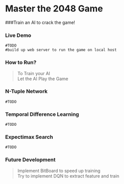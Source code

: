 # Master the 2048 Game	
###Train an AI to crack the game!		
	
### Live Demo		
	#TODO	
	#build up web server to run the game on local host		

### How to Run?		
>To Train your AI	
>Let the AI Play the Game		


### N-Tuple Network		
	#TODO		


### Temporal Difference Learning		
	#TODO	
	

### Expectimax Search		
	#TODO	



### Future Development		
>	
>Implement BitBoard to speed up training		
>Try to implement DQN to extract feature and train		
